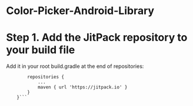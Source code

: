 # Color-Picker-Android-Library

# Step 1. Add the JitPack repository to your build file
Add it in your root build.gradle at the end of repositories:
```allprojects {
		repositories {
			...
			maven { url 'https://jitpack.io' }
		}
	}```
